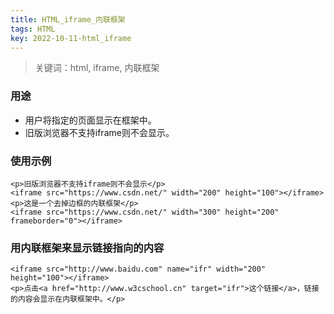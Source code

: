 ```yaml
---
title: HTML_iframe_内联框架
tags: HTML
key: 2022-10-11-html_iframe
---
```

> 关键词：html, iframe, 内联框架

### 用途

* 用户将指定的页面显示在框架中。
* 旧版浏览器不支持iframe则不会显示。

### 使用示例

```
<p>旧版浏览器不支持iframe则不会显示</p>
<iframe src="https://www.csdn.net/" width="200" height="100"></iframe>
<p>这是一个去掉边框的内联框架</p>
<iframe src="https://www.csdn.net/" width="300" height="200" frameborder="0"></iframe>
```

### 用内联框架来显示链接指向的内容

```
<iframe src="http://www.baidu.com" name="ifr" width="200" height="100"></iframe>
<p>点击<a href="http://www.w3cschool.cn" target="ifr">这个链接</a>，链接的内容会显示在内联框架中。</p>
```
